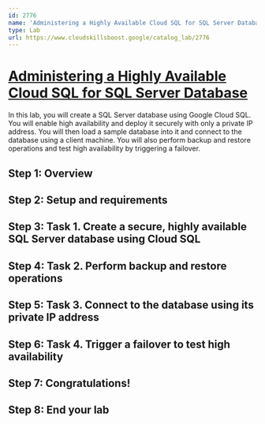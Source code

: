 ```yaml
---
id: 2776
name: 'Administering a Highly Available Cloud SQL for SQL Server Database'
type: Lab
url: https://www.cloudskillsboost.google/catalog_lab/2776
---
```


# [Administering a Highly Available Cloud SQL for SQL Server Database](https://www.cloudskillsboost.google/catalog_lab/2776)

In this lab, you will create a SQL Server database using Google Cloud SQL. You will enable high availability and deploy it securely with only a private IP address. You will then load a sample database into it and connect to the database using a client machine. You will also perform backup and restore operations and test high availability by triggering a failover.

## Step 1: Overview

## Step 2: Setup and requirements

## Step 3: Task 1. Create a secure, highly available SQL Server database using Cloud SQL

## Step 4: Task 2. Perform backup and restore operations

## Step 5: Task 3. Connect to the database using its private IP address

## Step 6: Task 4. Trigger a failover to test high availability

## Step 7: Congratulations!

## Step 8: End your lab
